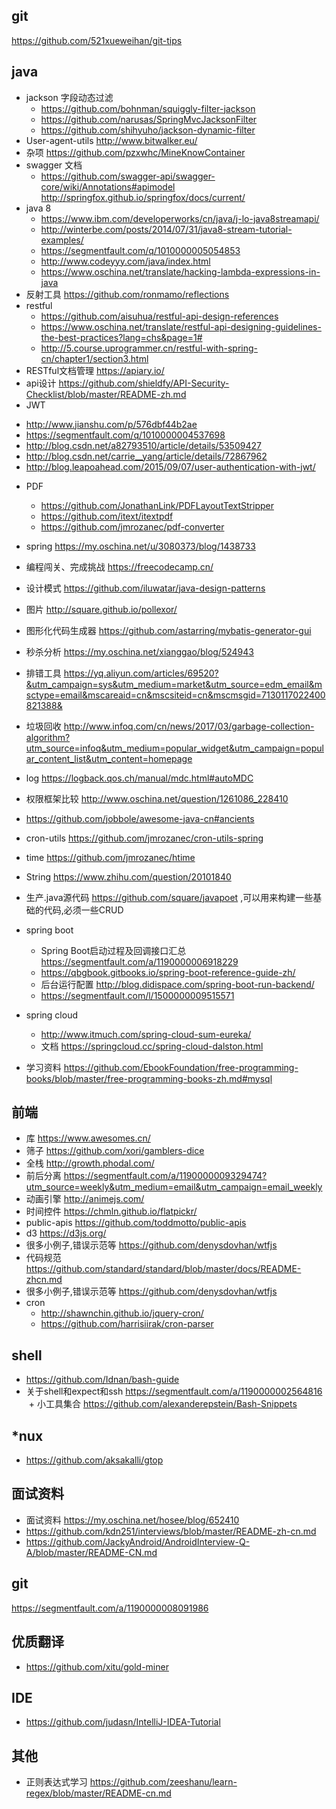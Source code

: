 ## git

https://github.com/521xueweihan/git-tips
## java
+ jackson 字段动态过滤 
  - https://github.com/bohnman/squiggly-filter-jackson
  - https://github.com/narusas/SpringMvcJacksonFilter
  - https://github.com/shihyuho/jackson-dynamic-filter
+ User-agent-utils http://www.bitwalker.eu/
+ 杂项 https://github.com/pzxwhc/MineKnowContainer
+ swagger 文档 
  - https://github.com/swagger-api/swagger-core/wiki/Annotations#apimodel http://springfox.github.io/springfox/docs/current/
+ java 8 
  - https://www.ibm.com/developerworks/cn/java/j-lo-java8streamapi/
  - http://winterbe.com/posts/2014/07/31/java8-stream-tutorial-examples/
  - https://segmentfault.com/q/1010000005054853
  - http://www.codeyyy.com/java/index.html
  - https://www.oschina.net/translate/hacking-lambda-expressions-in-java
+ 反射工具 https://github.com/ronmamo/reflections
+ restful 
  - https://github.com/aisuhua/restful-api-design-references
  - https://www.oschina.net/translate/restful-api-designing-guidelines-the-best-practices?lang=chs&page=1#
  - http://5.course.uprogrammer.cn/restful-with-spring-cn/chapter1/section3.html
+ RESTful文档管理 https://apiary.io/ 
+ api设计 https://github.com/shieldfy/API-Security-Checklist/blob/master/README-zh.md
+ JWT 
- http://www.jianshu.com/p/576dbf44b2ae
- https://segmentfault.com/q/1010000004537698
- http://blog.csdn.net/a82793510/article/details/53509427
- http://blog.csdn.net/carrie__yang/article/details/72867962
- http://blog.leapoahead.com/2015/09/07/user-authentication-with-jwt/
+ PDF
  - https://github.com/JonathanLink/PDFLayoutTextStripper
  - https://github.com/itext/itextpdf
  - https://github.com/jmrozanec/pdf-converter
+ spring 
  https://my.oschina.net/u/3080373/blog/1438733

+ 编程闯关、完成挑战 https://freecodecamp.cn/
+ 设计模式 https://github.com/iluwatar/java-design-patterns
+ 图片 http://square.github.io/pollexor/
+ 图形化代码生成器 https://github.com/astarring/mybatis-generator-gui
+ 秒杀分析 https://my.oschina.net/xianggao/blog/524943
+ 排错工具 https://yq.aliyun.com/articles/69520?&utm_campaign=sys&utm_medium=market&utm_source=edm_email&msctype=email&mscareaid=cn&mscsiteid=cn&mscmsgid=7130117022400821388&
+ 垃圾回收 http://www.infoq.com/cn/news/2017/03/garbage-collection-algorithm?utm_source=infoq&utm_medium=popular_widget&utm_campaign=popular_content_list&utm_content=homepage
+ log https://logback.qos.ch/manual/mdc.html#autoMDC
+ 权限框架比较 http://www.oschina.net/question/1261086_228410
+ https://github.com/jobbole/awesome-java-cn#ancients
+ cron-utils https://github.com/jmrozanec/cron-utils-spring
+ time https://github.com/jmrozanec/htime
+ String https://www.zhihu.com/question/20101840
+ 生产.java源代码 https://github.com/square/javapoet ,可以用来构建一些基础的代码,必须一些CRUD

+ spring boot 
  - Spring Boot启动过程及回调接口汇总 https://segmentfault.com/a/1190000006918229
  - https://qbgbook.gitbooks.io/spring-boot-reference-guide-zh/
  - 后台运行配置 http://blog.didispace.com/spring-boot-run-backend/
  - https://segmentfault.com/l/1500000009515571
+ spring cloud 

  - http://www.itmuch.com/spring-cloud-sum-eureka/
  - 文档 https://springcloud.cc/spring-cloud-dalston.html
  
+ 学习资料 https://github.com/EbookFoundation/free-programming-books/blob/master/free-programming-books-zh.md#mysql

## 前端
+ 库 https://www.awesomes.cn/
+ 筛子 https://github.com/xori/gamblers-dice
+ 全栈 http://growth.phodal.com/
+ 前后分离 https://segmentfault.com/a/1190000009329474?utm_source=weekly&utm_medium=email&utm_campaign=email_weekly
+ 动画引擎 http://animejs.com/
+ 时间控件 https://chmln.github.io/flatpickr/
+ public-apis https://github.com/toddmotto/public-apis
+ d3 https://d3js.org/
+ 很多小例子,错误示范等 https://github.com/denysdovhan/wtfjs
+ 代码规范 https://github.com/standard/standard/blob/master/docs/README-zhcn.md
+ 很多小例子,错误示范等 https://github.com/denysdovhan/wtfjs
+ cron 
  - http://shawnchin.github.io/jquery-cron/
  - https://github.com/harrisiirak/cron-parser
## shell 
  + https://github.com/Idnan/bash-guide
  + 关于shell和expect和ssh https://segmentfault.com/a/1190000002564816
  + 小工具集合 https://github.com/alexanderepstein/Bash-Snippets
## *nux
  - https://github.com/aksakalli/gtop

## 面试资料
+ 面试资料 https://my.oschina.net/hosee/blog/652410
+ https://github.com/kdn251/interviews/blob/master/README-zh-cn.md
+ https://github.com/JackyAndroid/AndroidInterview-Q-A/blob/master/README-CN.md
## git
https://segmentfault.com/a/1190000008091986

## 优质翻译
+ https://github.com/xitu/gold-miner

## IDE
+ https://github.com/judasn/IntelliJ-IDEA-Tutorial

## 其他
+ 正则表达式学习 https://github.com/zeeshanu/learn-regex/blob/master/README-cn.md

